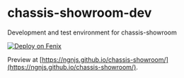 # chassis-showroom-dev
Development and test environment for chassis-showroom

[![Deploy on Fenix](https://cdn.author.io/fenix/smallbadge.png)](https://goo.gl/07Wlky)

Preview at [https://ngnjs.github.io/chassis-showroom/](https://ngnjs.github.io/chassis-showroom/).
